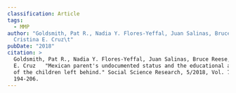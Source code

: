 ```yaml
---
classification: Article
tags:
  - MMP
author: "Goldsmith, Pat R., Nadia Y. Flores-Yeffal, Juan Salinas, Bruce Reese,
  Cristina E. Cruz\t"
pubDate: "2018"
citation: >
  Goldsmith, Pat R., Nadia Y. Flores-Yeffal, Juan Salinas, Bruce Reese, Cristina
  E. Cruz	"Mexican parent's undocumented status and the educational attainment
  of the children left behind." Social Science Research, 5/2018, Vol. 72, pp.
  194-206.
---
```


